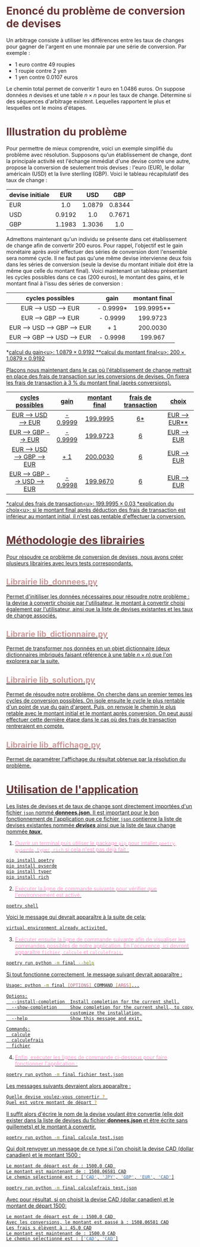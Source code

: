 # <span style="color: #663333">Enoncé du problème de conversion de devises</span>

Un arbitrage consiste à utiliser les différences entre les taux de changes pour gagner de l'argent en une monnaie par une série de conversion.
Par exemple :

- 1 euro contre 49 roupies
- 1 roupie contre 2 yen
- 1 yen contre 0.0107 euros

Le chemin total permet de converitir 1 euro en 1.0486 euros. On suppose données $n$ devises et une table $n \times n$ pour les taux de change.
Détermine si des séquences d'arbitrage existent. Lequelles rapportent le plus et lesquelles ont le moins d'étapes.

# <span style="color: #663333">Illustration du problème</span>
Pour permettre de mieux comprendre, voici un exemple simplifié du problème avec résolution.
Supposons qu'un établissement de change, dont la principale activité est l'échange immédiat d'une devise contre une autre, propose la conversion de seulement trois devises : l'euro (EUR), le dollar américain (USD) et la livre sterlling (GBP). Voici le tableau récapitulatif des taux de change :

| devise initiale  | EUR             | USD             | GBP             |
| :--------------- |:---------------:|:---------------:|:---------------:|
| EUR              | 1.0             | 1.0879          | 0.8344          |
| USD              | 0.9192          | 1.0             | 0.7671          |
| GBP              | 1.1983          | 1.3036          |  1.0            |

Admettons maintenant qu'un individu se présente dans cet établissement de change afin de convertir 200 euros. Pour rappel, l'objectif est le gain monétaire après avoir effectuer des séries de conversion dont l'ensemble sera nommé cycle. Il ne faut pas qu'une même devise intervienne deux fois dans les séries de conversion (seule la devise du montant initiale doit être la même que celle du montant final).
Voici maintenant un tableau présentant les cycles possibles dans ce cas (200 euros), le montant des gains, et le montant final à l'issu des séries de conversion :

| cycles possibles            | gain            | montant final   |
| :--------------------------:|:---------------:|:---------------:|
| EUR --> USD --> EUR         | - 0.9999*       | 199.9995**      |
| EUR --> GBP --> EUR         | - 0.9999        | 199.9723        |
| EUR --> USD --> GBP --> EUR | + 1             | 200.0030        |
| EUR --> GBP --> USD --> EUR | - 0.9998        | 199.967         |

*<u>calcul du gain<u\>: $1.0879 \times 0.9192$
**<u>calcul du montant final<u\>: $200 \times 1.0879 \times 0.9192$

Plaçons nous maintenant dans le cas où l'établissement de change mettrait en place des frais de transaction sur les conversions de devises.
On fixera les frais de transaction à 3 % du montant final (après conversions).

| cycles possibles            | gain           | montant final   | frais de transaction    | choix          |
| :--------------------------:|:---------------:|:--------------:|:-----------------------:|:--------------:|
| EUR --> USD --> EUR         | - 0.9999        | 199.9995       | 6*                      | EUR --> EUR**  |
| EUR --> GBP --> EUR         | - 0.9999        | 199.9723       | 6                       | EUR --> EUR    |
| EUR --> USD --> GBP --> EUR | + 1             | 200.0030       | 6                       | EUR --> EUR    |
| EUR --> GBP --> USD --> EUR | - 0.9998        | 199.9670       | 6                       | EUR --> EUR    |

*<u>calcul des frais de transaction<u\>: $199.9995 \times 0.03$
*<u>explication du choix<u\>: si le montant final après déduction des frais de transaction est inférieur au montant initial, il n'est pas rentable d'effectuer la conversion.

# <span style="color: #663333">Méthodologie des librairies</span>
Pour résoudre ce problème de conversion de devises, nous avons créer plusieurs librairies avec leurs tests correspondants.

## <span style="color: #CC9999">Librairie **lib_donnees.py**</span>
Permet d'initiliser les données nécessaires pour résoudre notre problème : la devise à convertir choisie par l'utilisateur, le montant à convertir choisi également par l'utilisateur, ainsi que la liste de devises existantes et les taux de change associés. 

## <span style="color: #CC9999">Librarie **lib_dictionnaire.py**</span>
Permet de transformer nos données en un objet dictionnaire (deux dictionnaires imbriqués faisant référence à une table $n \times n$) que l'on explorera par la suite.

## <span style="color: #CC9999">Librairie **lib_solution.py**</span>
Permet de résoudre notre problème. On cherche dans un premier temps les cycles de conversion possibles. On isole ensuite le cycle le plus rentable d'un point de vue du gain d'argent. Puis, on renvoie le chemin le plus retable avec le montant initial et le montant après conversion. On peut aussi effectuer cette dernière étape dans le cas où des frais de transaction rentreraient en compte.

## <span style="color: #CC9999">Librairie **lib_affichage.py**</span>
Permet de paramétrer l'affichage du résultat obtenue par la résolution du problème.

# <span style="color: #663333">Utilisation de l'application</span>
Les listes de devises et de taux de change sont directement importées d'un fichier `json` nommé **donnees.json**. Il est important pour le bon fonctionnement de l'application que ce fichier `json` contienne la liste de devises existantes nommée ***devises*** ainsi que la liste de taux change nommée ***taux***.
1. <span style="color: #FF99CC">Ouvrir un terminal puis utiliser le package `pip` pour intaller `poetry`, `pyserde`, `typer`, `rich` si cela n'est pas déjà fait :</span>
```bash
pip install poetry
pip install pyserde
pip install typer
pip install rich
```

2. <span style="color: #FF99CC">Exécuter la ligne de commande suivante pour vérifier que l'environnement est activé.</span>
```bash
poetry shell
```
Voici le message qui devrait apparaître à la suite de cela:
```python
virtual environment already activited 
```

3. <span style="color: #FF99CC">Exécuter ensuite la ligne de commande suivante afin de visualiser les commandes possibles de notre application. En l'occurence, ici devront apparaître `fichier`, `calcule` et `calculefrais`.</span>
```bash
poetry run python -m final --help
```
Si tout fonctionne correctement, le message suivant devrait apparaître :
```bash
Usage: python -m final [OPTIONS] COMMAND [ARGS]...

Options:
  --install-completion  Install completion for the current shell.
  --show-completion     Show completion for the current shell, to copy it or
                        customize the installation.
  --help                Show this message and exit.

Commands:
  calcule
  calculefrais
  fichier
```

4. <span style="color: #FF99CC">Enfin, exécuter les lignes de commande ci-dessous pour faire fonctionner l'application :</span>
```bash
poetry run python -m final fichier test.json
```
Les messages suivants devraient alors apparaître :
```bash
Quelle devise voulez-vous convertir ? 
Quel est votre montant de départ ?
```
Il suffit alors d'écrire le nom de la devise voulant être convertie (elle doit exister dans la liste de devises du fichier **donnees.json** et être écrite sans guillemets) et le montant à convertir.

```bash
poetry run python -m final calcule test.json
```
Qui doit renvoyer un message de ce type si l'on choisit la devise CAD (dollar canadien) et le montant 1500 :
```bash
Le montant de départ est de : 1500.0 CAD 
Le montant est maintenant de : 1508.06581 CAD
Le chemin sélectionné est : ['CAD', 'JPY', 'GBP', 'EUR', 'CAD']
```

```bash
poetry run python -m final calculefrais test.json
```
Avec pour résultat, si on choisit la devise CAD (dollar canadien) et le montant de départ 1500:
```bash
Le montant de départ est de : 1500.0 CAD 
Avec les conversions, le montant est passé à : 1508.06581 CAD
Les frais s élèvent à : 45.0 CAD
Le montant est maintenant de : 1500.0 CAD
Le chemin sélectionné est : ['CAD', 'CAD']
```
